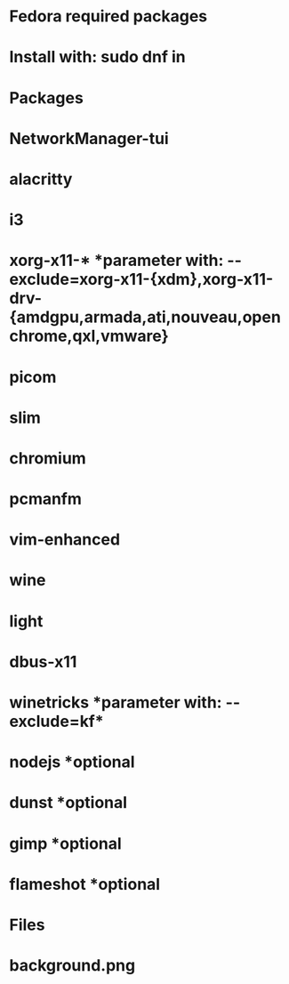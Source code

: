 # Fedora required packages
# Install with: sudo dnf in

# Packages

# NetworkManager-tui
# alacritty
# i3
# xorg-x11-\* *parameter with: --exclude=xorg-x11-{xdm},xorg-x11-drv-{amdgpu,armada,ati,nouveau,openchrome,qxl,vmware}
# picom
# slim
# chromium
# pcmanfm
# vim-enhanced
# wine
# light
# dbus-x11
# winetricks *parameter with: --exclude=kf\*
# nodejs *optional
# dunst *optional
# gimp *optional
# flameshot *optional

# Files

# background.png


